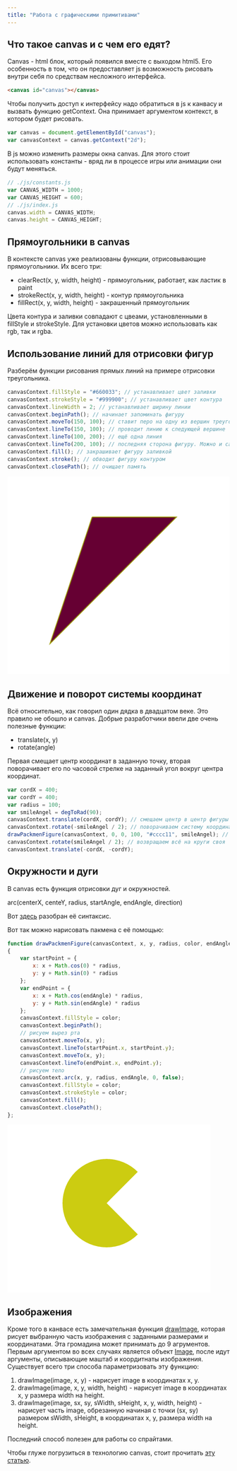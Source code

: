 ```yaml
---
title: "Работа с графическими примитивами"
---
```


## Что такое canvas и с чем его едят?
Canvas - html блок, который появился вместе с выходом html5. Его особенность в том, что он предоставляет js возможность рисовать внутри себя по средствам несложного интерфейса.

```html
<canvas id="canvas"></canvas>
```

Чтобы получить доступ к интерфейсу надо обратиться в js к канвасу и вызвать функцию getContext.
Она принимает аргументом контекст, в котором будет рисовать.

```js
var canvas = document.getElementById("canvas");
var canvasContext = canvas.getContext("2d");
```

В js можно изменить размеры окна canvas. Для этого стоит использовать константы - вряд ли в процессе игры или анимации они будут меняться.

```js
// ./js/constants.js
var CANVAS_WIDTH = 1000;
var CANVAS_HEIGHT = 600;
// ./js/index.js
canvas.width = CANVAS_WIDTH;
canvas.height = CANVAS_HEIGHT;
```

## Прямоугольники в canvas
В контексте canvas уже реализованы функции, отрисовывающие прямоугольники. Их всего три:

 * clearRect(x, y, width, height) - прямоугольник, работает, как ластик в paint
 * strokeRect(x, y, width, height) - контур прямоугольника
 * fillRect(x, y, width, height) - закрашенный прямоугольник

Цвета контура и заливки совпадают с цвеами, установленными в fillStyle и strokeStyle. Для установки цветов можно использовать как rgb, так и rgba.

## Использование линий для отрисовки фигур
Разберём функции рисования прямых линий на примере отрисовки треугольника.

```js
canvasContext.fillStyle = "#660033"; // устанавливает цвет заливки
canvasContext.strokeStyle = "#999900"; // устанавливает цвет контура
canvasContext.lineWidth = 2; // устанавливает ширину линии
canvasContext.beginPath(); // начинает запоминать фигуру
canvasContext.moveTo(150, 100); // ставит перо на одну из вершин треугольника
canvasContext.lineTo(150, 100); // проводит линию к следующей вершине
canvasContext.lineTo(100, 200); // ещё одна линия
canvasContext.lineTo(200, 100); // последняя сторона фигуру. Можно и canvasContext.closePath(), но она завершит фигуру  
canvasContext.fill(); // закрашивает фигуру заливкой
canvasContext.stroke(); // обводит фигуру контуром
canvasContext.closePath(); // очищает память
```
![Скриншот](img\html_canvas\screenshot1.png)

## Движение и поворот системы координат
Всё относительно, как говорил один дядка в двадцатом веке. Это правило не обошло и canvas. Добрые разработчики ввели две очень полезные функции:

 * translate(x, y)
 * rotate(angle)

Первая смещает центр координат в заданную точку, вторая поворачивает его по часовой стрелке на заданный угол вокруг центра координат.

```js
var cordX = 400;
var cordY = 400;
var radius = 100;
var smileAngel = degToRad(90);
canvasContext.translate(cordX, cordY); // смещаем центр в центр фигуры пакмена
canvasContext.rotate(-smileAngel / 2); // поворачиваем систему координат на заданный угол
drawPackmenFigure(canvasContext, 0, 0, 100, "#cccc11", smileAngel); // рисуем пакмена
canvasContext.rotate(smileAngel / 2); // возвращаем всё на круги своя
canvasContext.translate(-cordX, -cordY);
```

## Окружности и дуги
В canvas есть функция отрисовки дуг и окружностей.

arc(centerX, centeY, radius, startAngle, endAngle, direction)

Вот [здесь](http://www.w3schools.com/tags/canvas_arc.asp) разобран её синтаксис.

Вот так можно нарисовать пакмена с её помощью:

```js
function drawPackmenFigure(canvasContext, x, y, radius, color, endAngle)
{
    var startPoint = {
        x: x + Math.cos(0) * radius,
        y: y + Math.sin(0) * radius
    };
    var endPoint = {
        x: x + Math.cos(endAngle) * radius,
        y: y + Math.sin(endAngle) * radius
    };
    canvasContext.fillStyle = color;
    canvasContext.beginPath();
    // рисуем вырез рта
    canvasContext.moveTo(x, y);
    canvasContext.lineTo(startPoint.x, startPoint.y);
    canvasContext.moveTo(x, y);
    canvasContext.lineTo(endPoint.x, endPoint.y);
    // рисуем тело
    canvasContext.arc(x, y, radius, endAngle, 0, false);
    canvasContext.fillStyle = color;
    canvasContext.strokeStyle = color;
    canvasContext.fill();
    canvasContext.closePath();
};
```

![Скриншот](img\html_canvas\screenshot2.png)

## Изображения
Кроме того в канвасе есть замечательная функция [drawImage](https://developer.mozilla.org/ru/docs/Web/API/CanvasRenderingContext2D/drawImage), которая рисует выбранную часть изображения с заданными размерами и координатами. Эта громадина может принимать до 9 агрументов. Первым аргументом во всех случаях является объект [Image](https://developer.mozilla.org/ru/docs/Web/API/HTMLImageElement/Image), после идут аргументы, описывающие маштаб и коордитнаты изображения. Существует всего три способа параметризовать эту функцию:

 1. drawImage(image, x, y) - нарисует image в координатах x, y.
 2. drawImage(image, x, y, width, height) - нарисует image в координатах x, y размера width на height.
 3. drawImage(image, sx, sy, sWidth, sHeight, x, y, width, height) - нарисует часть image, обрезанную начиная с точки (sx, sy) размером sWidth, sHeight,  в координатах x, y, размера width на height.

Последний способ полезен для работы со спрайтами.

Чтобы глуже погрузиться в технологию canvas, стоит прочитать [эту статью](https://developer.mozilla.org/ru/docs/Web/API/Canvas_API/Tutorial/%D0%9F%D1%80%D0%B8%D0%BC%D0%B5%D0%BD%D0%B5%D0%BD%D0%B8%D0%B5_%D1%81%D1%82%D0%B8%D0%BB%D0%B5%D0%B9_%D0%B8_%D1%86%D0%B2%D0%B5%D1%82%D0%BE%D0%B2).
